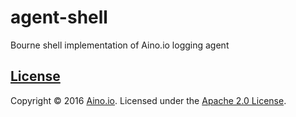 # agent-shell
Bourne shell implementation of Aino.io logging agent

## [License](LICENSE)

Copyright &copy; 2016 [Aino.io](http://aino.io). Licensed under the [Apache 2.0 License](LICENSE).
